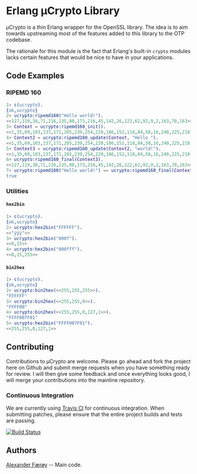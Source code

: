 Erlang µCrypto Library
======================

µCrypto is a thin Erlang wrapper for the OpenSSL library. The idea is to aim
towards upstreaming most of the features added to this library to the OTP
codebase.

The rationale for this module is the fact that Erlang's built-in `crypto`
modules lacks certain features that would be nice to have in your applications.

Code Examples
-------------

### RIPEMD 160

```erl
1> c(ucrypto).
{ok,ucrypto}
2> ucrypto:ripemd160("Hello world!").
<<127,119,38,71,216,135,80,173,216,45,142,26,122,62,92,9,2,163,70,163>>
3> Context = ucrypto:ripemd160_init().
<<1,35,69,103,137,171,205,239,254,220,186,152,118,84,50,16,240,225,210,195,0,0,0,0,0,0,0,0,0,...>>
4> Context2 = ucrypto:ripemd160_update(Context, "Hello ").
<<1,35,69,103,137,171,205,239,254,220,186,152,118,84,50,16,240,225,210,195,48,0,0,0,0,0,0,0,72,...>>
5> Context3 = ucrypto:ripemd160_update(Context2, "world!").
<<1,35,69,103,137,171,205,239,254,220,186,152,118,84,50,16,240,225,210,195,96,0,0,0,0,0,0,0,72,...>>
6> ucrypto:ripemd160_final(Context3).
<<127,119,38,71,216,135,80,173,216,45,142,26,122,62,92,9,2,163,70,163>>
7> ucrypto:ripemd160("Hello world!") == ucrypto:ripemd160_final(Context3).
true
```

### Utilities

#### `hex2bin`

```erl
1> c(ucrypto).
{ok,ucrypto}
2> ucrypto:hex2bin("FFFFFF").
<<"ÿÿÿ">>
3> ucrypto:hex2bin("000f").  
<<0,15>>
4> ucrypto:hex2bin("000fff").
<<0,15,255>>
```

#### `bin2hex`

```erl
1> c(ucrypto).
{ok,ucrypto}
2> ucrypto:bin2hex(<<255,255,255>>).
"FFFFFF"
3> ucrypto:bin2hex(<<255,255,0>>).  
"FFFF00"
4> ucrypto:bin2hex(<<255,255,0,127,1>>).
"FFFF007F01"
5> ucrypto:hex2bin("FFFF007F01").
<<255,255,0,127,1>>
```

Contributing
------------

Contributions to µCrypto are welcome. Please go ahead and fork the project here
on Github and submit merge requests when you have something ready for review. I
will then give some feedback and once everything looks good, I will merge your
contributions into the mainline repository.

### Continuous Integration

We are currently using [Travis CI](http://www.travis-ci.org/) for continuous
integration. When submitting patches, please ensure that the entire project
builds and tests are passing.

[![Build Status](https://secure.travis-ci.org/ahf/erlang-ucrypto.png)](http://travis-ci.org/ahf/erlang-ucrypto)

Authors
-------

[Alexander Færøy](mailto:ahf@0x90.dk) -- Main code.
